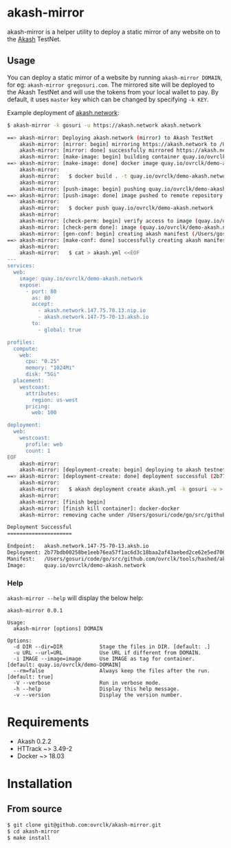 # akash-mirror

akash-mirror is a helper utility to deploy a static mirror of any website on to the [Akash](http://akash.network) TestNet.

## Usage

You can deploy a static mirror of a website by running `akash-mirror DOMAIN`, for eg: `akash-mirror gregosuri.com`. The mirrored site will be deployed to the Akash TestNet and will use the tokens from your local wallet to pay. By default, it uses `master` key which can be changed by specifying `-k KEY`. 

Example deployment of [akash.network](https://akash.network):

```sh
$ akash-mirror -k gosuri -u https://akash.network akash.network

==> akash-mirror: Deploying akash.network (mirror) to Akash TestNet
    akash-mirror: [mirror: begin] mirroring https://akash.network to /Users/gosuri/code/go/src/github.com/ovrclk/tools/hashed/akashnet/akash.network-mirror
    akash-mirror: [mirror: done] successfully mirrored https://akash.network -> /Users/gosuri/code/go/src/github.com/ovrclk/tools/hashed/akashnet/akash.network-mirror
    akash-mirror: [make-image: begin] building container quay.io/ovrclk/demo-akash.network
==> akash-mirror: [make-image: done] docker image quay.io/ovrclk/demo-akash.network successfully built, using:
    akash-mirror:
    akash-mirror: 	$ docker build . -t quay.io/ovrclk/demo-akash.network
    akash-mirror:
    akash-mirror: [push-image: begin] pushing quay.io/ovrclk/demo-akash.network
==> akash-mirror: [push-image: done] image pushed to remote repository quay.io/ovrclk/demo-akash.network, using:
    akash-mirror:
    akash-mirror: 	$ docker push quay.io/ovrclk/demo-akash.network
    akash-mirror:
    akash-mirror: [check-perm: begin] verify access to image (quay.io/ovrclk/demo-akash.network)
    akash-mirror: [check-perm done]: image (quay.io/ovrclk/demo-akash.network) is ready for deployment
    akash-mirror: [gen-conf: begin] creating akash manifest (/Users/gosuri/code/go/src/github.com/ovrclk/tools/hashed/akashnet/akash.yml)
==> akash-mirror: [make-conf: done] successfully creating akash manifest (/Users/gosuri/code/go/src/github.com/ovrclk/tools/hashed/akashnet/akash.yml)
    akash-mirror:
    akash-mirror: 	$ cat > akash.yml <<EOF
---
services:
  web:
    image: quay.io/ovrclk/demo-akash.network
    expose:
      - port: 80
        as: 80
        accept:
          - akash.network.147.75.70.13.nip.io
          - akash.network.147-75-70-13.aksh.io
        to:
          - global: true

profiles:
  compute:
    web:
      cpu: "0.25"
      memory: "1024Mi"
      disk: "5Gi"
  placement:
    westcoast:
      attributes:
        region: us-west
      pricing:
        web: 100

deployment:
  web:
    westcoast:
      profile: web
      count: 1
EOF
    akash-mirror:
    akash-mirror: [deployment-create: begin] deploying to akash testnet (/Users/gosuri/code/go/src/github.com/ovrclk/tools/hashed/akashnet/akash.yml)
==> akash-mirror: [deployment-create: done] deployment successful (2b77bdb00258be1eeb76ea57f1ac6d3c18baa2af43aebed2ce62e5ed706ad0c8), using:
    akash-mirror:
    akash-mirror: 	$ akash deployment create akash.yml -k gosuri -w > .akash
    akash-mirror:
    akash-mirror: [finish begin]
    akash-mirror: [finish kill container]: docker-docker
    akash-mirror: removing cache under /Users/gosuri/code/go/src/github.com/ovrclk/tools/hashed/akashnet

Deployment Successful
=====================

Endpoint:   akash.network.147-75-70-13.aksh.io
Deployment: 2b77bdb00258be1eeb76ea57f1ac6d3c18baa2af43aebed2ce62e5ed706ad0c8
Manifest:   /Users/gosuri/code/go/src/github.com/ovrclk/tools/hashed/akashnet/akash.yml
Image:      quay.io/ovrclk/demo-akash.network
```

### Help

`akash-mirror --help` will display the below help:

```
akash-mirror 0.0.1

Usage:
  akash-mirror [options] DOMAIN

Options:
  -d DIR --dir=DIR            Stage the files in DIR. [default: .]
  -u URL --url=URL            Use URL if different from DOMAIN.
  -i IMAGE --image=image      Use IMAGE as tag for container. [default: quay.io/ovrclk/demo-DOMAIN]
  --rm=false                  Always keep the files after the run. [default: true]
  -V --verbose                Run in verbose mode.
  -h --help                   Display this help message.
  -v --version                Display the version number.
```

# Requirements

- Akash 0.2.2
- HTTrack ~> 3.49-2
- Docker ~> 18.03

# Installation

## From source

```sh
$ git clone git@github.com:ovrclk/akash-mirror.git
$ cd akash-mirror
$ make install
```

